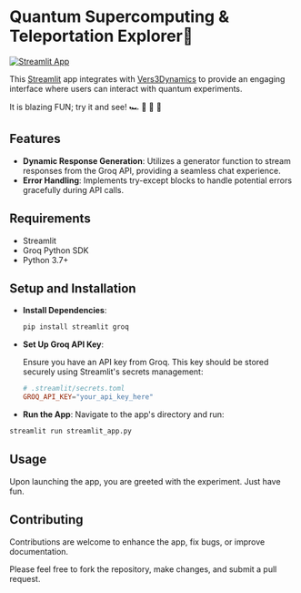 # Quantum Supercomputing & Teleportation Explorer🐶

[![Streamlit App](https://static.streamlit.io/badges/streamlit_badge_black_white.svg)](https://woodyard.streamlit.app/)


This [Streamlit](https://woodyard.streamlit.app/) app integrates with [Vers3Dynamics](https://vers3dynamics.io/) to provide an engaging interface where users can interact with quantum experiments.

It is blazing FUN; try it and see! 🏎️ 💨 💨 💨

## Features

- **Dynamic Response Generation**: Utilizes a generator function to stream responses from the Groq API, providing a seamless chat experience.
- **Error Handling**: Implements try-except blocks to handle potential errors gracefully during API calls.

## Requirements

- Streamlit
- Groq Python SDK
- Python 3.7+

## Setup and Installation

- **Install Dependencies**:

  ```bash
  pip install streamlit groq
  ```

- **Set Up Groq API Key**:

  Ensure you have an API key from Groq. This key should be stored securely using Streamlit's secrets management:

  ```toml
  # .streamlit/secrets.toml
  GROQ_API_KEY="your_api_key_here"
  ```

- **Run the App**:
  Navigate to the app's directory and run:

```bash
streamlit run streamlit_app.py
```

## Usage

Upon launching the app, you are greeted with the experiment. Just have fun.

## Contributing

Contributions are welcome to enhance the app, fix bugs, or improve documentation.

Please feel free to fork the repository, make changes, and submit a pull request.
